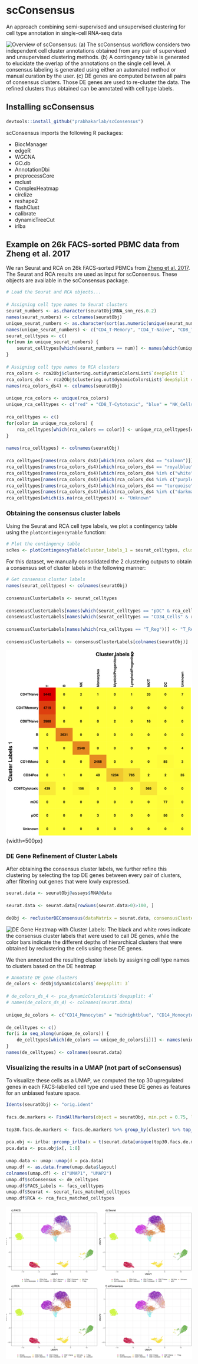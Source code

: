 # scConsensus
An approach combining semi-supervised and unsupervised clustering for cell type annotation in single-cell RNA-seq data


![**Overview of scConsensus**: (a) The scConsensus workflow considers two independent cell cluster annotations obtained from any pair of supervised and unsupervised clustering methods. (b) A contingency table is generated to elucidate the overlap of the annotations on the single cell level. A consensus labeling is generated using either an automated method or manual curation by the user. (c) DE genes are computed between all pairs of consensus clusters. Those DE genes are used to re-cluster the data. The refined clusters thus obtained can be annotated with cell type labels.](images/OverviewFig.png "Overview of scConsensus")

## Installing scConsensus

```R
devtools::install_github("prabhakarlab/scConsensus")
```

scConsensus imports the following R packages:


* BiocManager 
* edgeR
* WGCNA
* GO.db
* AnnotationDbi
* preprocessCore
* mclust
* ComplexHeatmap
* circlize
* reshape2
* flashClust
* calibrate
* dynamicTreeCut
* irlba

## Example on 26k FACS-sorted PBMC data from Zheng et al. 2017

We ran Seurat and RCA on 26k FACS-sorted PBMCs from [Zheng et al. 2017](https://www.nature.com/articles/ncomms14049). The Seurat and RCA results are used as input for scConsensus. These objects are available in the scConsensus package.

```R
# Load the Seurat and RCA objects...

# Assigning cell type names to Seurat clusters
seurat_numbers <- as.character(seuratObj$RNA_snn_res.0.2)
names(seurat_numbers) <- colnames(seuratObj)
unique_seurat_numbers <- as.character(sort(as.numeric(unique(seurat_numbers))))
names(unique_seurat_numbers) <- c("CD4_T-Memory", "CD4_T-Naive", "CD8_T-Naive", "B_Cells", "NK_Cells", "CD14_Monocytes", "CD34_Cells", "CD8_T-Cytotoxic", "CD34_Cells", "mDC", "pDC", "Unknown")
seurat_celltypes <- c()
for(num in unique_seurat_numbers) {
    seurat_celltypes[which(seurat_numbers == num)] <- names(which(unique_seurat_numbers == num))
}

# Assigning cell type names to RCA clusters
rca_colors <- rca2Obj$clustering.out$dynamicColorsList$`deepSplit 1`
rca_colors_ds4 <- rca2Obj$clustering.out$dynamicColorsList$`deepSplit 4`
names(rca_colors_ds4) <- colnames(seuratObj)

unique_rca_colors <- unique(rca_colors)
unique_rca_celltypes <- c("red" = "CD8_T-Cytotoxic", "blue" = "NK_Cells", "black" = "DC", "turquoise" = "T_Cells", "pink" = "NK_Cells", "yellow" = "CD14_Monocytes", "magenta" = "B_Cells", "green" = "CD34_Cells", "brown" = "B_Cells")

rca_celltypes <- c()
for(color in unique_rca_colors) {
    rca_celltypes[which(rca_colors == color)] <- unique_rca_celltypes[color]
}

names(rca_celltypes) <- colnames(seuratObj)

rca_celltypes[names(rca_colors_ds4)[which(rca_colors_ds4 == "salmon")]] <- "CD8_T-Cytotoxic"
rca_celltypes[names(rca_colors_ds4)[which(rca_colors_ds4 == "royalblue")]] <- "T_Reg"
rca_celltypes[names(rca_colors_ds4)[which(rca_colors_ds4 %in% c("white", "cyan", "darkred", "green"))]] <- "CD8_T-Naive"
rca_celltypes[names(rca_colors_ds4)[which(rca_colors_ds4 %in% c("purple", "lightcyan", "blue", "violet", "lightyellow"))]] <- "CD4_T-Helper"
rca_celltypes[names(rca_colors_ds4)[which(rca_colors_ds4 == "turquoise")]] <- "CD4_T-Naive"
rca_celltypes[names(rca_colors_ds4)[which(rca_colors_ds4 %in% c("darkmagenta", "lightsteelblue1", "darkgreen", "darkturquoise"))]] <- "CD34_Cells"
rca_celltypes[which(is.na(rca_celltypes))] <- "Unknown"

```

### Obtaining the consensus cluster labels

Using the Seurat and RCA cell type labels, we plot a contingency table using the `plotContingencyTable` function:

```R
# Plot the contingency table
scRes <- plotContingencyTable(cluster_labels_1 = seurat_celltypes, cluster_labels_2 = rca_celltypes, filename = "Contingency_Table.pdf")
```

For this dataset, we manually consolidated the 2 clustering outputs to obtain a consensus set of cluster labels in the following manner:

```R
# Get consensus cluster labels
names(seurat_celltypes) <- colnames(seuratObj)

consensusClusterLabels <- seurat_celltypes

consensusClusterLabels[names(which(seurat_celltypes == "pDC" & rca_celltypes == "CD34_Cells"))] <- "CD34_Cells"
consensusClusterLabels[names(which(seurat_celltypes == "CD34_Cells" & rca_celltypes == "DC"))] <- "CD34_Cells"

consensusClusterLabels[names(which(rca_celltypes == "T_Reg"))] <- "T_Reg"
 
consensusClusterLabels <- consensusClusterLabels[colnames(seuratObj)]

```

![**Contingency Table**: Consensus matrix of cell type  annotation for PBMC data.Columns show  cell type labels based on supervised clustering with RCA, rows show cell type labels based on unsupervised clusters using Seurat and a subsequent marker based annotation. The most informative labelling could be obtained by combining both annotations, e.g. the immune cell annotation derived from Seurat clustering and the Progenitor annotation derived by RCA. ](images/Contingency_Table_Final.png "Contingency Table"){width=500px}

### DE Gene Refinement of Cluster Labels

After obtaining the consensus cluster labels, we further refine this clustering by selecting the top DE genes between every pair of clusters, after filtering out genes that were lowly expressed.

```R
seurat.data <- seuratObj@assays$RNA@data

seurat.data <- seurat.data[rowSums(seurat.data>0)>100, ]

deObj <- reclusterDEConsensus(dataMatrix = seurat.data, consensusClusterLabels = consensusClusterLabels, method = "edgeR", qValThrs = 0.01, fcThrs = 2, meanScalingFactor = 2, deepSplitValues = 1:4, minClusterSize = 10, filename = "Reclustered_DE_edgeR.rds", plotName = "Reclustered_DE_edgeR_Heatmap.pdf")
```
![**DE Gene Heatmap with Cluster Labels**: The black and white rows indicate the consensus cluster labels that were used to call DE genes, while the color bars indicate the different depths of hierarchical clusters that were obtained by reclustering the cells using these DE genes. ](images/Reclustered_DE_edgeR_Heatmap.png "DE Gene Heatmap with Cluster Labels")


We then annotated the resulting cluster labels by assigning cell type names to clusters based on the DE heatmap

```R
# Annotate DE gene clusters
de_colors <- deObj$dynamicColors$`deepsplit: 3`

# de_colors_ds_4 <- pca_dynamicColorsList$`deepsplit: 4`
# names(de_colors_ds_4) <- colnames(seurat.data)

unique_de_colors <- c("CD14_Monocytes" = "midnightblue", "CD14_Monocytes" = "magenta", "CD14_Monocytes" = "lightgreen", "CD14_Monocytes" = "darkgreen", "CD34_Cells" = "darkred", "B_Cells" = "grey60", "B_Cells" = "yellow", "CD34_Cells" = "purple", "CD34_Cells" = "royalblue", "CD34_Cells" = "lightcyan", "NK_Cells" = "pink", "NK_Cells" = "greenyellow", "CD8_T-Naive" = "blue", "CD8_T-Naive" = "red", "CD4_T-Naive" = "green", "T_Reg" = "salmon", "CD4_T-Naive" = "brown", "CD8_T-Cytotoxic" = "lightyellow", "CD8_T-Cytotoxic" = "tan", "T_Reg" = "cyan", "CD4_T-Memory" = "turquoise", "T_Reg" = "black")

de_celltypes <- c()
for(i in seq_along(unique_de_colors)) {
    de_celltypes[which(de_colors == unique_de_colors[i])] <- names(unique_de_colors)[i]
}
names(de_celltypes) <- colnames(seurat.data)
```

### Visualizing the results in a UMAP (not part of scConsensus)

To visualize these cells as a UMAP, we computed the top 30 upregulated genes in each FACS-labelled cell type and used these DE genes as features for an unbiased feature space.

```R
Idents(seuratObj) <- "orig.ident"

facs.de.markers <- FindAllMarkers(object = seuratObj, min.pct = 0.75, logfc.threshold = 0.25, only.pos = T)

top30.facs.de.markers <- facs.de.markers %>% group_by(cluster) %>% top_n(n = 30, wt = avg_logFC)

pca.obj <- irlba::prcomp_irlba(x = t(seurat.data[unique(top30.facs.de.markers$gene),]), n = 15, center = TRUE, scale. = FALSE)
pca.data <- pca.obj$x[, 1:8]

umap.data <- umap::umap(d = pca.data)
umap.df <- as.data.frame(umap.data$layout)
colnames(umap.df) <- c("UMAP1", "UMAP2")
umap.df$scConsensus <- de_celltypes
umap.df$FACS_Labels <- facs_celltypes
umap.df$Seurat <- seurat_facs_matched_celltypes
umap.df$RCA <- rca_facs_matched_celltypes
```

![**UMAP visualization of FACS-sorted PBMCs colored by Seurat, RCA and scConsensus as compared to the FACS labels**  ](images/FACS_UMAPs.png "FACS PBMC UMAPs")
